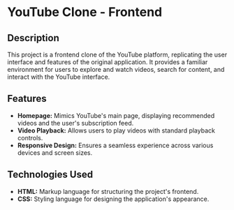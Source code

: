 # YouTube Clone - Frontend

## Description

This project is a frontend clone of the YouTube platform, replicating the user interface and features of the original application. It provides a familiar environment for users to explore and watch videos, search for content, and interact with the YouTube interface.

## Features

- **Homepage:** Mimics YouTube's main page, displaying recommended videos and the user's subscription feed.
- **Video Playback:** Allows users to play videos with standard playback controls.
- **Responsive Design:** Ensures a seamless experience across various devices and screen sizes.

## Technologies Used

- **HTML:** Markup language for structuring the project's frontend.
- **CSS:** Styling language for designing the application's appearance.


